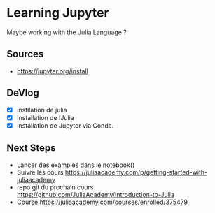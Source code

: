 # Learning Jupyter
Maybe working with the Julia Language ?

## Sources
- https://jupyter.org/install

## DeVlog
- [x] instllation de julia 
- [x] installation de IJulia
- [x] installation de Jupyter via Conda.

## Next Steps
- Lancer des examples dans le notebook()
- Suivre les cours https://juliaacademy.com/p/getting-started-with-juliaacademy
- repo git du prochain cours https://github.com/JuliaAcademy/Introduction-to-Julia
- Course https://juliaacademy.com/courses/enrolled/375479
